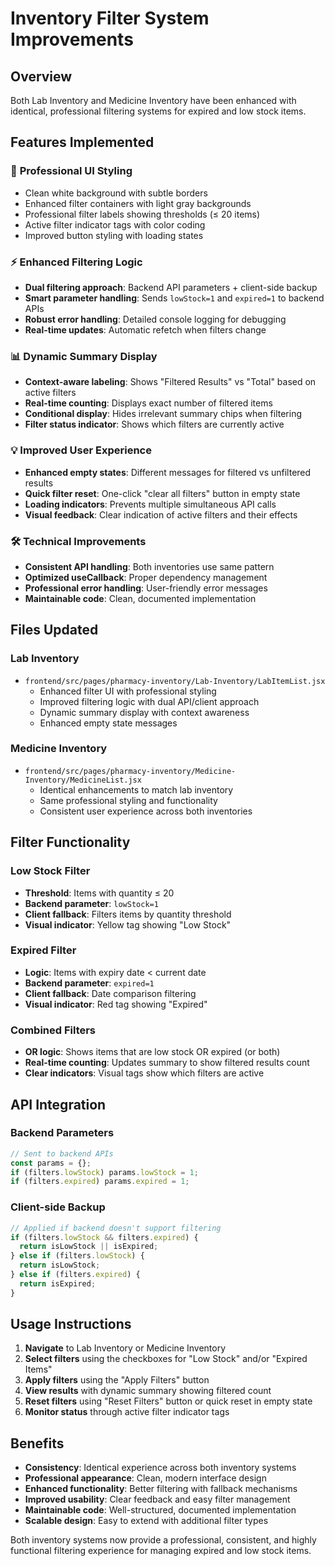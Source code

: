 # Inventory Filter System Improvements

## Overview
Both Lab Inventory and Medicine Inventory have been enhanced with identical, professional filtering systems for expired and low stock items.

## Features Implemented

### 🎨 **Professional UI Styling**
- Clean white background with subtle borders
- Enhanced filter containers with light gray backgrounds
- Professional filter labels showing thresholds (≤ 20 items)
- Active filter indicator tags with color coding
- Improved button styling with loading states

### ⚡ **Enhanced Filtering Logic**
- **Dual filtering approach**: Backend API parameters + client-side backup
- **Smart parameter handling**: Sends `lowStock=1` and `expired=1` to backend APIs
- **Robust error handling**: Detailed console logging for debugging
- **Real-time updates**: Automatic refetch when filters change

### 📊 **Dynamic Summary Display**
- **Context-aware labeling**: Shows "Filtered Results" vs "Total" based on active filters
- **Real-time counting**: Displays exact number of filtered items
- **Conditional display**: Hides irrelevant summary chips when filtering
- **Filter status indicator**: Shows which filters are currently active

### 💡 **Improved User Experience**
- **Enhanced empty states**: Different messages for filtered vs unfiltered results
- **Quick filter reset**: One-click "clear all filters" button in empty state
- **Loading indicators**: Prevents multiple simultaneous API calls
- **Visual feedback**: Clear indication of active filters and their effects

### 🛠 **Technical Improvements**
- **Consistent API handling**: Both inventories use same pattern
- **Optimized useCallback**: Proper dependency management
- **Professional error handling**: User-friendly error messages
- **Maintainable code**: Clean, documented implementation

## Files Updated

### Lab Inventory
- `frontend/src/pages/pharmacy-inventory/Lab-Inventory/LabItemList.jsx`
  - Enhanced filter UI with professional styling
  - Improved filtering logic with dual API/client approach
  - Dynamic summary display with context awareness
  - Enhanced empty state messages

### Medicine Inventory  
- `frontend/src/pages/pharmacy-inventory/Medicine-Inventory/MedicineList.jsx`
  - Identical enhancements to match lab inventory
  - Same professional styling and functionality
  - Consistent user experience across both inventories

## Filter Functionality

### Low Stock Filter
- **Threshold**: Items with quantity ≤ 20
- **Backend parameter**: `lowStock=1`
- **Client fallback**: Filters items by quantity threshold
- **Visual indicator**: Yellow tag showing "Low Stock"

### Expired Filter
- **Logic**: Items with expiry date < current date
- **Backend parameter**: `expired=1` 
- **Client fallback**: Date comparison filtering
- **Visual indicator**: Red tag showing "Expired"

### Combined Filters
- **OR logic**: Shows items that are low stock OR expired (or both)
- **Real-time counting**: Updates summary to show filtered results count
- **Clear indicators**: Visual tags show which filters are active

## API Integration

### Backend Parameters
```javascript
// Sent to backend APIs
const params = {};
if (filters.lowStock) params.lowStock = 1;
if (filters.expired) params.expired = 1;
```

### Client-side Backup
```javascript
// Applied if backend doesn't support filtering
if (filters.lowStock && filters.expired) {
  return isLowStock || isExpired;
} else if (filters.lowStock) {
  return isLowStock;
} else if (filters.expired) {
  return isExpired;
}
```

## Usage Instructions

1. **Navigate** to Lab Inventory or Medicine Inventory
2. **Select filters** using the checkboxes for "Low Stock" and/or "Expired Items"
3. **Apply filters** using the "Apply Filters" button
4. **View results** with dynamic summary showing filtered count
5. **Reset filters** using "Reset Filters" button or quick reset in empty state
6. **Monitor status** through active filter indicator tags

## Benefits

- **Consistency**: Identical experience across both inventory systems
- **Professional appearance**: Clean, modern interface design
- **Enhanced functionality**: Better filtering with fallback mechanisms
- **Improved usability**: Clear feedback and easy filter management
- **Maintainable code**: Well-structured, documented implementation
- **Scalable design**: Easy to extend with additional filter types

Both inventory systems now provide a professional, consistent, and highly functional filtering experience for managing expired and low stock items.